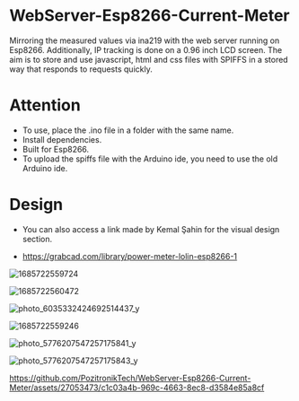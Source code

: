 # WebServer-Esp8266-Current-Meter
Mirroring the measured values via ina219 with the web server running on Esp8266. 
Additionally, IP tracking is done on a 0.96 inch LCD screen. 
The aim is to store and use javascript, html and css files with SPIFFS in a stored way that responds to requests quickly.

# Attention
- To use, place the .ino file in a folder with the same name.
- Install dependencies.
- Built for Esp8266.
- To upload the spiffs file with the Arduino ide, you need to use the old Arduino ide.

# Design
- You can also access a link made by Kemal Şahin for the visual design section.

- https://grabcad.com/library/power-meter-lolin-esp8266-1

![1685722559724](https://github.com/PozitronikTech/WebServer-Esp8266-Current-Meter/assets/27053473/c8654a2c-18ea-4822-9da6-b3e2e5902059)

![1685722560472](https://github.com/PozitronikTech/WebServer-Esp8266-Current-Meter/assets/27053473/3c83c148-16f1-4ff9-a51d-f94ac04fdc7f)

![photo_6035332424692514437_y](https://github.com/PozitronikTech/WebServer-Esp8266-Current-Meter/assets/27053473/833aceb8-693f-4caf-ac2e-5c93f836e116)

![1685722559246](https://github.com/PozitronikTech/WebServer-Esp8266-Current-Meter/assets/27053473/3f676a9c-e624-4a8b-88b1-19b409de160f)

![photo_5776207547257175841_y](https://github.com/PozitronikTech/WebServer-Esp8266-Current-Meter/assets/27053473/f7c35061-0806-458f-8d0c-71dfe63ca87e)

![photo_5776207547257175843_y](https://github.com/PozitronikTech/WebServer-Esp8266-Current-Meter/assets/27053473/db316f23-1845-4a3d-be30-143586cf3989)

https://github.com/PozitronikTech/WebServer-Esp8266-Current-Meter/assets/27053473/c1c03a4b-969c-4663-8ec8-d3584e85a8cf

